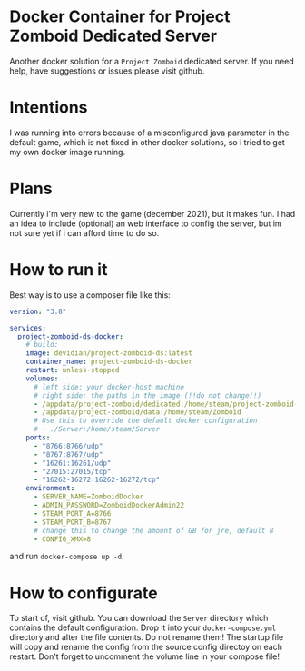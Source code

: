 # Docker Container for Project Zomboid Dedicated Server

Another docker solution for a `Project Zomboid` dedicated server. If you need help, have suggestions or issues please visit github.

# Intentions

I was running into errors because of a misconfigured java parameter in the default game, which is not fixed in other docker solutions, so i tried to get my own docker image running.

# Plans

Currently i'm very new to the game (december 2021), but it makes fun. I had an idea to include (optional) an web interface to config the server, but im not sure yet if i can afford time to do so.

# How to run it

Best way is to use a composer file like this:

```yml
version: "3.8"

services:
  project-zomboid-ds-docker:
    # build: .
    image: devidian/project-zomboid-ds:latest
    container_name: project-zomboid-ds-docker
    restart: unless-stopped
    volumes:
      # left side: your docker-host machine
      # right side: the paths in the image (!!do not change!!)
      - /appdata/project-zomboid/dedicated:/home/steam/project-zomboid-dedicated
      - /appdata/project-zomboid/data:/home/steam/Zomboid
      # Use this to override the default docker configuration
      # - ./Server:/home/steam/Server
    ports:
      - "8766:8766/udp"
      - "8767:8767/udp"
      - "16261:16261/udp"
      - "27015:27015/tcp"
      - "16262-16272:16262-16272/tcp"
    environment:
      - SERVER_NAME=ZomboidDocker
      - ADMIN_PASSWORD=ZomboidDockerAdmin22
      - STEAM_PORT_A=8766
      - STEAM_PORT_B=8767
      # change this to change the amount of GB for jre, default 8
      - CONFIG_XMX=8
```

and run `docker-compose up -d`.

# How to configurate

To start of, visit github. You can download the `Server` directory which contains the default configuration. Drop it into your `docker-compose.yml` directory and alter the file contents. Do not rename them!
The startup file will copy and rename the config from the source config directoy on each restart. Don't forget to uncomment the volume line in your compose file!